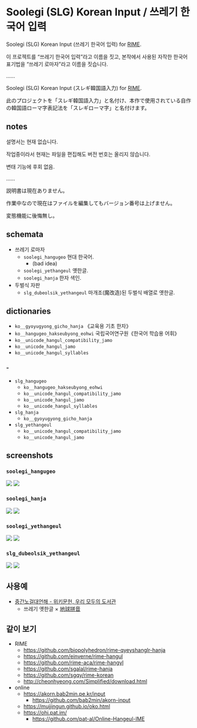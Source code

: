 # Soolegi (SLG) Korean Input / 쓰레기 한국어 입력

Soolegi (SLG) Korean Input (쓰레기 한국어 입력) for [RIME](https://rime.im/).

이 프로젝트를 “쓰레기 한국어 입력”라고 이름을 짓고, 본작에서 사용된 자작한 한국어 표기법을 “쓰레기 로마자”라고 이름을 짓습니다.

……

Soolegi (SLG) Korean Input (スレギ韓国語入力) for [RIME](https://rime.im/).

此のプロジェクトを「スレギ韓国語入力」と名付け、本作で使用されている自作の韓国語ローマ字表記法を「スレギローマ字」と名付けます。

## notes

설명서는 현재 없습니다.

작업중이라서 현재는 파일을 편집해도 버전 번호는 올리지 않습니다.

변태 기능에 후회 없음.

……

説明書は現在ありません。

作業中なので現在はファイルを編集してもバージョン番号は上げません。

変態機能に後悔無し。

## schemata

* 쓰레기 로마자
  * `soolegi_hangugeo` 현대 한국어.
    * (bad idea)
  * `soolegi_yethangeul` 옛한글.
  * `soolegi_hanja` 한자 색인.
* 두벌식 자판
  * `slg_dubeolsik_yethangeul` 마개조(魔改造)된 두벌식 배열로 옛한글.

## dictionaries

* `ko__gyoyugyong_gicho_hanja` 《교육용 기초 한자》
* `ko__hangugeo_hakseubyong_eohwi` 국립국어연구원《한국어 학습용 어휘》
* `ko__unicode_hangul_compatibility_jamo`
* `ko__unicode_hangul_jamo`
* `ko__unicode_hangul_syllables`

### -

* `slg_hangugeo`
  * `ko__hangugeo_hakseubyong_eohwi`
  * `ko__unicode_hangul_compatibility_jamo`
  * `ko__unicode_hangul_jamo`
  * `ko__unicode_hangul_syllables`
* `slg_hanja`
  * `ko__gyoyugyong_gicho_hanja`
* `slg_yethangeul`
  * `ko__unicode_hangul_compatibility_jamo`
  * `ko__unicode_hangul_jamo`

## screenshots

### `soolegi_hangugeo`

<img src="https://gist.githubusercontent.com/szc126/b50caf5ceb06b50f72ea08ed95eb0051/raw/hangugeo_sagwa_a.png" />
<img src="https://gist.githubusercontent.com/szc126/b50caf5ceb06b50f72ea08ed95eb0051/raw/hangugeo_sagwa_b.png" />

### `soolegi_hanja`

<img src="https://gist.githubusercontent.com/szc126/b50caf5ceb06b50f72ea08ed95eb0051/raw/hanja_eum_a.png" />
<img src="https://gist.githubusercontent.com/szc126/b50caf5ceb06b50f72ea08ed95eb0051/raw/hanja_hun_geul.png" />

### `soolegi_yethangeul`

<img src="https://gist.githubusercontent.com/szc126/b50caf5ceb06b50f72ea08ed95eb0051/raw/yethangeul_ckjujelgg.png" />
<img src="https://gist.githubusercontent.com/szc126/b50caf5ceb06b50f72ea08ed95eb0051/raw/yethangeul_nogeoldae.png" />

### `slg_dubeolsik_yethangeul`

<img src="https://gist.githubusercontent.com/szc126/b50caf5ceb06b50f72ea08ed95eb0051/raw/yethangeul_ckjujelgg_dubeolsik.png" />
<img src="https://gist.githubusercontent.com/szc126/b50caf5ceb06b50f72ea08ed95eb0051/raw/yethangeul_nalasmal_dubeolsik.png" />

## 사용예

* [중간노걸대언해 - 위키문헌, 우리 모두의 도서관](https://ko.wikisource.org/wiki/중간노걸대언해)
  * 쓰레기 옛한글 × [地球拼音](https://github.com/rime/rime-terra-pinyin)

## 같이 보기

* RIME
  * https://github.com/biopolyhedron/rime-qyeyshanglr-hanja
  * https://github.com/einverne/rime-hangul
  * https://github.com/rime-aca/rime-hangyl
  * https://github.com/sgalal/rime-hanja
  * https://github.com/sgqy/rime-korean
  * http://cheonhyeong.com/Simplified/download.html
* online
  * https://akorn.bab2min.pe.kr/input
    * https://github.com/bab2min/akorn-input
  * https://mujjingun.github.io/oko.html
  * https://ohi.pat.im/
    * https://github.com/pat-al/Online-Hangeul-IME
